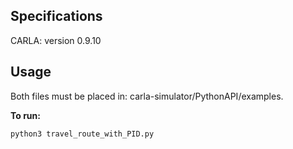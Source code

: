 ## Specifications

CARLA: version 0.9.10

## Usage

Both files must be placed in: carla-simulator/PythonAPI/examples.<br>

**To run:**

```
python3 travel_route_with_PID.py
```
